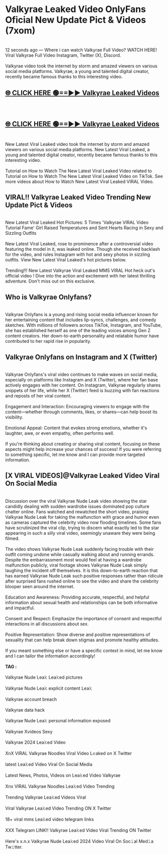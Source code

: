 # Valkyrae Leaked Video OnlyFans Oficial New Update Pict & Videos (7xom)
<br>
12 seconds ago — Where i can watch Valkyrae Full Video? WATCH HERE! Viral Valkyrae Full Video Instagram, Twitter (X), Discord.
<br><br>
Valkyrae video took the internet by storm and amazed viewers on various social media platforms. Valkyrae, a young and talented digital creator, recently became famous thanks to this interesting video.
<br>
<h2><a href="https://play.trustnlinepharmacy.us?title=Valkyrae">🌐 CLICK HERE 🟢==►► Valkyrae Leaked Videos</a></h2>
<br>
<h2><a href="https://play.trustnlinepharmacy.us?title=Valkyrae">🌐 CLICK HERE 🟢==►► Valkyrae Leaked Videos</a></h2>
<br>
New Latest Viral Leaked video took the internet by storm and amazed viewers on various social media platforms. New Latest Viral Leaked, a young and talented digital creator, recently became famous thanks to this interesting video.
<br><br>
Tutorial on How to Watch The New Latest Viral Leaked Video related to Tutorial on How to Watch The New Latest Viral Leaked Video on TikTok. See more videos about How to Watch New Latest Viral Leaked VIRAL Video.
<br>
<h2>VIRAL!! Valkyrae Leaked Video Trending New Update Pict & Videos</h2>
<br>
New Latest Viral Leaked Hot Pictures: 5 Times 'Valkyrae VIRAL Video Tutorial Fame' Girl Raised Temperatures and Sent Hearts Racing in Sexy and Sizzling Outfits
<br><br>
New Latest Viral Leaked, rose to prominence after a controversial video featuring the model in it, was leaked online. Though she received backlash for the video, and rules Instagram with hot and sexy photos in sizzling outfits. View New Latest Viral Leaked's hot pictures below.
<br><br>
Trending!!! New Latest Valkyrae Viral Leaked MMS VIRAL Hot heck out's official video ! Dive into the action and excitement with her latest thrilling adventure. Don't miss out on this exclusive.
<br>
<h2>Who is Valkyrae Onlyfans?</h2>
<br>
Valkyrae Onlyfans is a young and rising social media influencer known for her entertaining content that includes lip-syncs, challenges, and comedy sketches. With millions of followers across TikTok, Instagram, and YouTube, she has established herself as one of the leading voices among Gen Z content creators. Her down-to-earth personality and relatable humor have contributed to her rapid rise in popularity.
<br>
<h2>Valkyrae Onlyfans on Instagram and X (Twitter)</h2>
<br>
Valkyrae Onlyfans's viral video continues to make waves on social media, especially on platforms like Instagram and X (Twitter), where her fan base actively engages with her content. On Instagram, Valkyrae regularly shares snippets of her life, while her X (Twitter) feed is buzzing with fan reactions and reposts of her viral content.
<br><br>
Engagement and Interaction: Encouraging viewers to engage with the content—whether through comments, likes, or shares—can help boost its visibility.
<br><br>
Emotional Appeal: Content that evokes strong emotions, whether it's laughter, awe, or even empathy, often performs well.
<br><br>
If you're thinking about creating or sharing viral content, focusing on these aspects might help increase your chances of success! If you were referring to something specific, let me know and I can provide more targeted information.
<br>
<h2>[X VIRAL VIDEOS]@Valkyrae Leaked Video Viral On Social Media</h2>
<br>
Discussion over the viral Valkyrae Nude Leak video showing the star candidly dealing with sudden wardrobe issues dominated pop culture chatter online. Fans watched and rewatched the short video, praising Valkyrae Nude Leak for taking the malfunction with grace and humor even as cameras captured the celebrity video now flooding timelines. Some fans have scrutinized the viral clip, trying to discern what exactly led to the star appearing in such a silly viral video, seemingly unaware they were being filmed.
<br><br>
The video shows Valkyrae Nude Leak suddenly facing trouble with their outfit coming undone while casually walking about and running errands. Despite the embarrassment most would feel at having a wardrobe malfunction publicly, viral footage shows Valkyrae Nude Leak simply laughing the incident off themselves. It is this down-to-earth reaction that has earned Valkyrae Nude Leak such positive responses rather than ridicule after surprised fans rushed online to see the video and share the celebrity blooper seen around the internet.
<br><br>
Education and Awareness: Providing accurate, respectful, and helpful information about sexual health and relationships can be both informative and impactful.
<br><br>
Consent and Respect: Emphasize the importance of consent and respectful interactions in all discussions about sex.
<br><br>
Positive Representation: Show diverse and positive representations of sexuality that can help break down stigmas and promote healthy attitudes.
<br><br>
If you meant something else or have a specific context in mind, let me know and I can tailor the information accordingly!
<br><br>
<strong>TAG :</strong>
<br><br>
Valkyrae Nude Lea𝚔 Lea𝚔ed pictures
<br><br>
Valkyrae Nude Lea𝚔 explicit content Lea𝚔
<br><br>
Valkyrae account breach
<br><br>
Valkyrae data hack
<br><br>
Valkyrae Nude Lea𝚔 personal information exposed
<br><br>
Valkyrae Xvideos Sexy
<br><br>
Valkyrae 2024 Lea𝚔ed Video
<br><br>
XnX VIRAL Valkyrae Noodles Viral Video L𝚎aked on X Twitter
<br><br>
latest Lea𝚔ed Video Viral On Social Media
<br><br>
Latest News, Photos, Videos on Lea𝚔ed Video Valkyrae
<br><br>
Xnx VIRAL Valkyrae Noodles Lea𝚔ed Video Trending
<br><br>
Trending Valkyrae Lea𝚔ed Videos Viral
<br><br>
Viral Valkyrae Lea𝚔ed Video Trending ON X Twitter
<br><br>
18+ viral mms Lea𝚔ed video telegram links
<br><br>
XXX Telegram LINK!! Valkyrae Lea𝚔ed Video Viral Trending ON Twitter
<br><br>
Here's x.n.x Valkyrae Nude Lea𝚔ed 2024 Video Viral On Soc𝚒al Med𝚒a Tw𝚒tter.